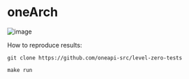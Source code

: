 # oneArch


![image](https://user-images.githubusercontent.com/6524907/221313336-80535277-7571-4a59-9122-df572615be25.png)


How to reproduce results:

```
git clone https://github.com/oneapi-src/level-zero-tests

make run
```
